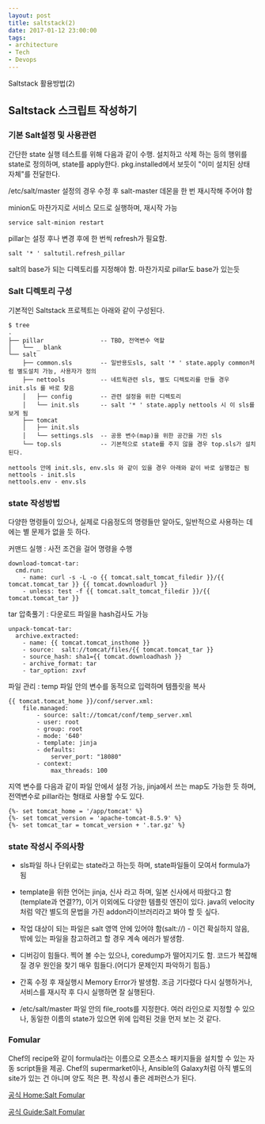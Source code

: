 ```yaml
---
layout: post
title: saltstack(2)
date: 2017-01-12 23:00:00
tags:
- architecture
- Tech
- Devops
---
```


Saltstack 활용방법(2)


## Saltstack 스크립트 작성하기

### 기본 Salt설정 및 사용관련

간단한 state 실행 테스트를 위해 다음과 같이 수행. 설치하고 삭제 하는 등의 행위를 state로 정의하며, state를 apply한다. pkg.installed에서 보듯이 "이미 설치된 상태 자체"를 전달한다.

/etc/salt/master 설정의 경우 수정 후 salt-master 데몬을 한 번 재시작해 주어야 함

minion도 마찬가지로 서비스 모드로 실행하며, 재시작 가능

    service salt-minion restart

pillar는 설정 후나 변경 후에 한 번씩 refresh가 필요함.

    salt '* ' saltutil.refresh_pillar

salt의 base가 되는 디렉토리를 지정해야 함. 마찬가지로 pillar도 base가 있는듯

### Salt 디렉토리 구성

기본적인 Saltstack 프로젝트는 아래와 같이 구성된다.

    $ tree
    .
    ├── pillar                -- TBD, 전역변수 역할
    │   └── _ blank            
    └── salt  
        ├── common.sls        -- 일반용도sls, salt '* ' state.apply common처럼 별도설치 가능, 사용자가 정의
        ├── nettools          -- 네트웍관련 sls, 별도 디렉토리를 만들 경우 init.sls 를 바로 찾음
        │   ├── config        -- 관련 설정을 위한 디렉토리
        │   └── init.sls      -- salt '* ' state.apply nettools 시 이 sls를 보게 됨
        ├── tomcat
        │   ├── init.sls
        │   └── settings.sls  -- 공용 변수(map)을 위한 공간을 가진 sls
        └── top.sls           -- 기본적으로 state를 주지 않을 경우 top.sls가 설치된다.

    nettools 안에 init.sls, env.sls 와 같이 있을 경우 아래와 같이 바로 실행접근 됨
    nettools - init.sls
    nettools.env - env.sls

### state 작성방법

다양한 명령들이 있으나, 실제로 다음정도의 명령들만 알아도, 일반적으로 사용하는 데에는 별 문제가 없을 듯 하다.

커맨드 실행 : 사전 조건을 걸어 명령을 수행

    download-tomcat-tar:
      cmd.run:
        - name: curl -s -L -o {{ tomcat.salt_tomcat_filedir }}/{{ tomcat.tomcat_tar }} {{ tomcat.downloadurl }}
        - unless: test -f {{ tomcat.salt_tomcat_filedir }}/{{ tomcat.tomcat_tar }}


tar 압축풀기 : 다운로드 파일을 hash검사도 가능

    unpack-tomcat-tar:
      archive.extracted:
        - name: {{ tomcat.tomcat_insthome }}
        - source:  salt://tomcat/files/{{ tomcat.tomcat_tar }}
        - source_hash: sha1={{ tomcat.downloadhash }}
        - archive_format: tar
        - tar_option: zxvf

파일 관리 : temp 파일 안의 변수를 동적으로 입력하며 템플릿을 복사

    {{ tomcat.tomcat_home }}/conf/server.xml:
        file.managed:
            - source: salt://tomcat/conf/temp_server.xml
            - user: root
            - group: root
            - mode: '640'
            - template: jinja
            - defaults:
                server_port: "18080"
            - context:
                max_threads: 100

지역 변수를 다음과 같이 파일 안에서 설정 가능, jinja에서 쓰는 map도 가능한 듯 하며, 전역변수로 pillar라는 형태로 사용할 수도 있다.

    {%- set tomcat_home = '/app/tomcat' %}
    {%- set tomcat_version = 'apache-tomcat-8.5.9' %}
    {%- set tomcat_tar = tomcat_version + '.tar.gz' %}


### state 작성시 주의사항

- sls파일 하나 단위로는 state라고 하는듯 하며, state파일들이 모여서 formula가 됨

- template을 위한 언어는 jinja, 신사 라고 하며, 일본 신사에서 따왔다고 함(template과 연결??), 이거 이외에도 다양한 템플릿 엔진이 있다. java의 velocity처럼 약간 별도의 문법을 가진 addon라이브러리라고 봐야 할 듯 싶다.

- 작업 대상이 되는 파일은 salt 영역 안에 있어야 함(salt://) - 이건 확실하지 않음, 밖에 있는 파일을 참고하려고 할 경우 계속 에러가 발생함.

- 디버깅이 힘들다. 찍어 볼 수는 있으나, coredump가 떨어지기도 함. 코드가 복잡해질 경우 원인을 찾기 매우 힘들다.(어디가 문제인지 파악하기 힘듬.)

- 간혹 수정 후 재실행시 Memory Error가 발생함. 조금 기다렸다 다시 실행하거나, 서비스를 재시작 후 다시 실행하면 잘 실행된다.

- /etc/salt/master 파일 안의 file_roots를 지정한다. 여러 라인으로 지정할 수 있으나, 동일한 이름의 state가 있으면 위에 입력된 것을 먼저 보는 것 같다.



### Fomular

Chef의 recipe와 같이 formula라는 이름으로 오픈소스 패키지들을 설치할 수 있는 자동 script들을 제공. Chef의 supermarket이나, Ansible의 Galaxy처럼 아직 별도의 site가 있는 건 아니며 양도 적은 편. 작성시 좋은 레퍼런스가 된다.

[공식 Home:Salt Fomular](https://github.com/saltstack-formulas)

[공식 Guide:Salt Fomular](https://docs.saltstack.com/en/latest/topics/development/conventions/formulas.html)

